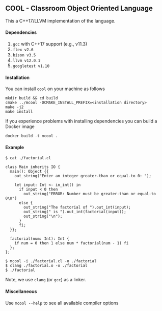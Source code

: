 ## COOL -  Classroom Object Oriented Language

This a C++17/LLVM implementation of the language.

#### Dependencies

1) `gcc` with C++17 support (e.g., v11.3)
2) `flex v2.6`
3) `bison v3.5`
4) `llvm v12.0.1`
5) `googletest v1.10`

#### Installation
You can install `cool` on your machine as follows
```
mkdir build && cd build
cmake ../mcool -DCMAKE_INSTALL_PREFIX=<installation directory>
make -j2
make install
```

If you experience problems with installing dependencies you
can build a Docker image
```
docker build -t mcool .
```

#### Example

```
$ cat ./factorial.cl

class Main inherits IO {
  main(): Object {{
    out_string("Enter an integer greater-than or equal-to 0: ");

    let input: Int <- in_int() in
      if input < 0 then
        out_string("ERROR: Number must be greater-than or equal-to 0\n")
      else {
        out_string("The factorial of ").out_int(input);
        out_string(" is ").out_int(factorial(input));
        out_string("\n");
      }
      fi;
  }};

  factorial(num: Int): Int {
    if num = 0 then 1 else num * factorial(num - 1) fi
  };
};

$ mcool -i ./factorial.cl -o ./factorial
$ clang ./factorial.o -o ./factorial
$ ./factorial
```

Note, we use `clang` (or `gcc`) as a linker.

#### Miscellaneous

Use `mcool --help` to see all available compiler options